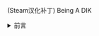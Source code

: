 (Steam汉化补丁) Being A DIK
<details><summary>前言</summary>
- <details><summary>原专栏前言</summary></details>
<p>

#### We can hide anything, even code!

```ruby
   puts "Hello World"
```

</p>

</details>

